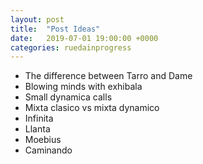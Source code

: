 ```yaml
---
layout: post
title:  "Post Ideas"
date:   2019-07-01 19:00:00 +0000
categories: ruedainprogress
---
```


* The difference between Tarro and Dame
* Blowing minds with exhibala
* Small dynamica calls
* Mixta clasico vs mixta dynamico
* Infinita
* Llanta
* Moebius
* Caminando
